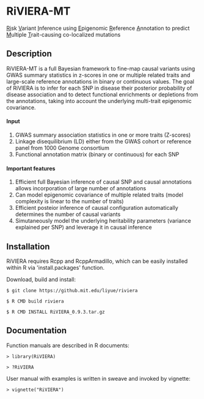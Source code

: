 # RiVIERA-MT
<u>Ri</u>sk <u>V</u>ariant <u>I</u>nference using <u>E</u>pigenomic <u>R</u>eference <u>A</u>nnotation to predict <u>M</u>ultiple <u>T</u>rait-causing co-localized mutations

## Description
RiVIERA-MT is a full Bayesian framework to fine-map causal variants using GWAS summary statistics in z-scores in one or multiple related traits and large-scale reference annotations in binary or continuous values. The goal of RiVIERA is to infer for each SNP in disease their posterior probability of disease association and to detect functional enrichments or depletions from the annotations, taking into account the underlying multi-trait epigenomic covariance.

#### Input
1. GWAS summary association statistics in one or more traits (Z-scores)
2. Linkage disequilibrium (LD) either from the GWAS cohort or reference panel from 1000 Genome consortium
3. Functional annotation matrix (binary or continuous) for each SNP

#### Important features
1. Efficient full Bayesian inference of causal SNP and causal annotations allows incorporation of large number of annotations
2. Can model epigenomic covariance of multiple related traits (model complexity is linear to the number of traits)
3. Efficient posteior inference of causal configuration automatically determines the number of causal variants
4. Simutaneously model the underlying heritability parameters (variance explained per SNP) and leverage it in causal inference

## Installation
RiVIERA requires Rcpp and RcppArmadillo, which can be easily installed within R via 'install.packages' function.

Download, build and install:

`$ git clone https://github.mit.edu/liyue/riviera`

`$ R CMD build riviera`

`$ R CMD INSTALL RiVIERA_0.9.3.tar.gz`

## Documentation
Function manuals are described in R documents:

`> library(RiVIERA)`

`> ?RiVIERA`

User manual with examples is written in sweave and invoked by vignette:

`> vignette("RiVIERA")`

